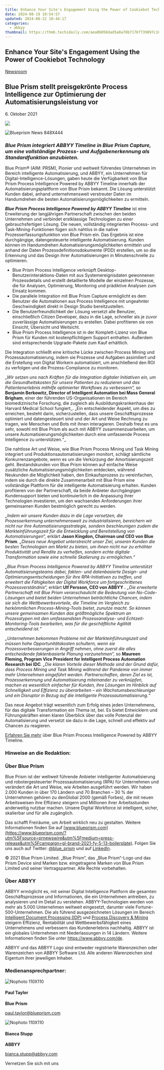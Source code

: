 ```yaml
---
title: Enhance Your Site's Engagement Using the Power of Cookiebot Technology
date: 2024-08-19 19:54:57
updated: 2024-08-22 10:44:17
categories:
  - abbyy
thumbnail: https://thmb.techidaily.com/aea0b058dad5a8a78b7176f739897c106c85c82d6e617b0cdb68b3405d4743da.png
---
```


## Enhance Your Site's Engagement Using the Power of Cookiebot Technology

[Newsroom](https://tools.techidaily.com/abbyy/products/)

## Blue Prism stellt preisgekrönte Process Intelligence zur Optimierung der Automatisierungsleistung vor

6\. Oktober 2021

![](https://content.abbyy.com/-/media/project/abbyy/abbyy/branchtemplates/shutterstock_1272462163_1296-x-729.jpg?h=729&iar=0&w=1296)

![Blueprism News 848X444](https://static4.abbyy.com/abbyycommedia/34371/blueprism-news-848x444.jpg) 

### _Blue Prism integriert ABBYY Timeline in Blue Prism Capture, um eine vollständige Prozess- und Aufgabenerkennung als Standardfunktion anzubieten._

Blue Prism® (AIM: PRSM), Pionier und weltweit führendes Unternehmen im Bereich intelligente Automatisierung, und ABBYY, ein Unternehmen für Digital-Intelligence-Lösungen, gaben heute die Verfügbarkeit von Blue Prism Process Intelligence Powered by ABBYY Timeline innerhalb der Automatisierungsplattform von Blue Prism bekannt. Die Lösung unterstützt Kunden dabei, anhand unternehmensweit verstreuter Daten im Handumdrehen die besten Automatisierungsmöglichkeiten zu ermitteln.

**_Blue Prism Process Intelligence Powered by ABBYY Timeline_** ist eine Erweiterung der langjährigen Partnerschaft zwischen den beiden Unternehmen und verbindet erstklassige Technologien zu einer gebrauchsfertigen Lösung. Die neuen, vollständig integrierten Process- und Task-Mining-Funktionen fügen sich nahtlos in die native Prozesserfassungsfunktion von Blue Prism ein. Das Ergebnis ist eine durchgängige, datengesteuerte intelligente Automatisierung. Kunden können im Handumdrehen Automatisierungsmöglichkeiten ermitteln und anhand der Daten Prozessdefinitionsdokumente (PDD) erstellen, um so die Erkennung und das Design ihrer Automatisierungen in Minutenschnelle zu optimieren.

* Blue Prism Process Intelligence verknüpft Desktop-Benutzerinteraktions-Daten mit aus Systemereignisdaten gewonnenen Prozessdetails und erstellt detaillierte Modelle der einzelnen Prozesse, die für Analysen, Optimierung, Monitoring und prädiktive Analysen zum Einsatz kommen.
* Die parallele Integration mit Blue Prism Capture ermöglicht es dem Benutzer die Automationen aus Process Intelligence mit ungeahnter Geschwindigkeit direkt in Design Studio bereitzustellen.
* Die Benutzerfreundlichkeit der Lösung versetzt alle Benutzer, einschließlich Citizen Developer, dazu in die Lage, schneller als je zuvor zuverlässige Automatisierungen zu erstellen. Dabei profitieren sie von Einsicht, Übersicht und Weitsicht.
* Blue Prism Process Intelligence ist in der Komplett-Lizenz von Blue Prism für Kunden mit kostenpflichtigem Support enthalten. Außerdem sind entsprechende Upgrade-Pakete zum Kauf erhältlich.

  
Die Integration schließt eine kritische Lücke zwischen Process Mining und Prozessautomatisierung, indem sie Prozesse und Aufgaben assimiliert und die Erstellung von Digital Workern automatisiert, um anschließend den ROI zu verfolgen und die Prozess-Compliance zu monitoren.

_„Wir setzen uns nach Kräften für die Integration digitaler Initiativen ein, um die Gesundheitskosten für unsere Patienten zu reduzieren und das Patientenerlebnis mithilfe optimierter Workflows zu verbessern“,_ so **Benjamin Berkowitz, Director of Intelligent Automation bei Mass General Brigham**, einer der führenden US-Organisationen im Bereich biomedizinische Forschung, die zugleich als Ausbildungskrankenhaus der Harvard Medical School fungiert_. „Ein entscheidender Aspekt, um dies zu erreichen, besteht darin, sicherzustellen, dass unsere Geschäftsprozesse optimiert und datengesteuert sind und der Art und Weise Rechnung zu tragen, wie Menschen und Bots mit ihnen interagieren. Deshalb freut es uns sehr, sowohl mit Blue Prism als auch mit ABBYY zusammenzuarbeiten, um unsere Automatisierungsmöglichkeiten durch eine umfassende Process Intelligence zu unterstützen.“_

Die nahtlose Art und Weise, wie Blue Prism Process Mining und Task Mining integriert und Produktionsautomatisierungen monitort, schlägt sämtliche Konkurrenzangebote, wenn es um die Verkürzung der Amortisierungszeit geht. Bestandskunden von Blue Prism können auf einfache Weise zusätzliche Automatisierungsmöglichkeiten entdecken, während Neukunden die Möglichkeit haben, den Einkaufsprozess zu vereinfachen, indem sie durch die direkte Zusammenarbeit mit Blue Prism eine vollständige Plattform für die intelligente Automatisierung erhalten. Kunden profitieren von der Partnerschaft, da beide Anbieter durchgängigen Kundensupport bieten und kontinuierlich in die Anpassung ihrer Technologien investieren, um den wachsenden Anforderungen ihrer gemeinsamen Kunden bestmöglich gerecht zu werden.

_„Indem wir unsere Kunden dazu in die Lage versetzen, die Prozesserkennung unternehmensweit zu industrialisieren, bereichern wir nicht nur ihre Automatisierungsstrategie, sondern beschleunigen zudem die Markteinführungszeit für die Entwicklung und Bereitstellung von Automatisierungen“,_ erklärt **Jason Kingdon, Chairman und CEO von Blue Prism**. _„Dieses neue Angebot unterstreicht unser Ziel, unseren Kunden die besten Technologien am Markt zu bieten, um ihnen nicht nur zu erhöhter Produktivität und Rendite zu verhelfen, sondern echte digitale Transformation sowie eine schnelle Skalierung zu ermöglichen.“_

_„Blue Prism Process Intelligence Powered by ABBYY Timeline unterstützt Automatisierungsteams dabei, fakten- und datenbasierte Design- und Optimierungsentscheidungen für ihre RPA-Initiativen zu treffen, und erweitert die Fähigkeiten der Digital Workforce um fortgeschrittenes Prozessverständnis“,_ erklärt **Ulf Persson, CEO von ABBYY** _**.** „Die erweiterte Partnerschaft mit Blue Prism veranschaulicht die Bedeutung von No-Code-Lösungen und bietet beiden Unternehmen beträchtliche Chancen, indem sie sich die Wettbewerbsvorteile, die Timeline im Vergleich zu herkömmlichen Process-Mining-Tools bietet, zunutze macht. So können unsere gemeinsamen Kunden das größtmögliche Spektrum an Prozesstypen mit den umfassendsten Prozessanalyse- und Echtzeit-Monitoring-Tools bearbeiten, was für die geschäftliche Agilität entscheidend ist.“_

_„Unternehmen bekommen Probleme mit der Markteinführungszeit und müssen hohe Opportunitätskosten schultern, wenn sie Prozessverbesserungen in Angriff nehmen, ohne zuerst die alles entscheidende faktenbasierte Planung vorzunehmen“,_ so **Maureen Fleming, Program Vice President for Intelligent Process Automation Research bei IDC**_. „Die klaren Vorteile dieser Methode sind der Grund dafür, dass Process Mining und Task Mining während der Pandemie von immer mehr Unternehmen eingeführt werden. Partnerschaften, deren Ziel es ist, Prozesserkennung und Automatisierung miteinander zu verknüpfen, machen es wesentlich einfacher für Kunden, ihre Lösungen im Hinblick auf Schnelligkeit und Effizienz zu überarbeiten – ein Wachstumsbeschleuniger und ein Disruptor in Bezug auf die intelligente Prozessautomatisierung.“_

Das neue Angebot trägt wesentlich zum Erfolg eines jeden Unternehmens, für das digitale Transformation ein Thema ist, bei. Es bietet Entwicklern und Führungskräften einen klaren Überblick über das volle Potenzial der Automatisierung und versetzt sie dazu in die Lage, schnell und effektiv auf Chancen zu reagieren.

[Erfahren Sie mehr](https://www.blueprism.com/products/blue-prism-process-intelligence/?utm%5Fsource=prnewswire&utm%5Fmedium=press-release&utm%5Fcampaign=gl-product-2021-q4-10-1-blue-prism-process-intelligence) über Blue Prism Process Intelligence Powered by ABBYY Timeline.

### Hinweise an die Redaktion: 

### Über Blue Prism

Blue Prism ist der weltweit führende Anbieter intelligenter Automatisierung und robotergesteuerter Prozessautomatisierung (RPA) für Unternehmen und verändert die Art und Weise, wie Arbeiten ausgeführt werden. Wir haben 2.000 Kunden in über 170 Ländern und 70 Branchen – 30 % der Unternehmen gehören zu denGlobal 2000 (gemäß Forbes), die mit neuen Arbeitsweisen ihre Effizienz steigern und Millionen ihrer Arbeitsstunden anderweitig nutzbar machen. Unsere Digital Workforce ist intelligent, sicher, skalierbar und für alle zugänglich. 

Das schafft Freiräume, um Arbeit wirklich neu zu gestalten. Weitere Informationen finden Sie auf [www.blueprism.com](https://www.blueprism.com/?utm%5Fsource=prnewswire&utm%5Fmedium=press-release&utm%5Fcampaign=gl-brand-2021-fy-5-13-boilerplate). Folgen Sie uns auch auf Twitter: [@blue\_prism](https://twitter.com/blue%5Fprism) und auf [LinkedIn](https://www.linkedin.com/company/blue-prism-limited).

© 2021 Blue Prism Limited. „Blue Prism“, das „Blue Prism“-Logo und das Prism Device sind Marken bzw. eingetragene Marken von Blue Prism Limited und seiner Vertragspartner. Alle Rechte vorbehalten. 

### Über ABBYY

ABBYY ermöglicht es, mit seiner Digital Intelligence Plattform die gesamten Geschäftsprozesse und Informationen, die ein Unternehmen antreiben, zu analysieren und im Detail zu verstehen. ABBYY-Technologien werden von mehr als 5.000 Unternehmen weltweit eingesetzt, darunter viele Fortune-500-Unternehmen. Die als führend ausgezeichneten Lösungen im Bereich [Intelligent Document Processing (IDP)](https://tools.techidaily.com/abbyy/products/) und [Process Discovery & Mining](https://tools.techidaily.com/abbyy/products/) steigern Effizienz, Rentabilität und Wettbewerbsfähigkeit eines Unternehmens und verbessern das Kundenerlebnis nachhaltig. ABBYY ist ein globales Unternehmen mit Niederlassungen in 14 Ländern. Weitere Informationen finden Sie unter <https://www.abbyy.com/de>.

ABBYY und das ABBYY Logo sind entweder registrierte Warenzeichen oder Warenzeichen von ABBYY Software Ltd. Alle anderen Warenzeichen sind Eigentum ihrer jeweiligen Inhaber.

### Medienansprechpartner:

![Nophoto 110X110](https://static4.abbyy.com/abbyycommedia/34370/nophoto-110x110.png)

#### Paul Taylor 

**Blue Prism**

[paul.taylor@blueprism.com](https://tools.techidaily.com/abbyy/products/)

![Nophoto 110X110](https://static4.abbyy.com/abbyycommedia/34370/nophoto-110x110.png)

#### Bianca Stupp

**ABBYY**

[bianca.stupp@abbyy.com](https://tools.techidaily.com/abbyy/products/)

Vernetzen Sie sich mit uns

<ins class="adsbygoogle"
     style="display:block"
     data-ad-format="autorelaxed"
     data-ad-client="ca-pub-7571918770474297"
     data-ad-slot="1223367746"></ins>



<ins class="adsbygoogle"
     style="display:block"
     data-ad-client="ca-pub-7571918770474297"
     data-ad-slot="8358498916"
     data-ad-format="auto"
     data-full-width-responsive="true"></ins>
